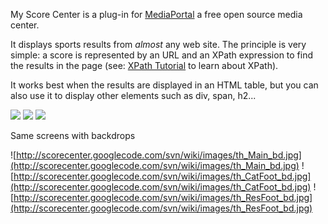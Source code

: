 My Score Center is a plug-in for [MediaPortal](http://www.team-mediaportal.com/) a free open source media center.

It displays sports results from _almost_ any web site.
The principle is very simple: a score is represented by an URL and an XPath expression to find the results in the page (see: [XPath Tutorial](http://www.w3schools.com/xpath/default.asp) to learn about XPath).

It works best when the results are displayed in an HTML table, but you can also use it to display other elements such as div, span, h2...

[![](http://scorecenter.googlecode.com/svn/wiki/images/th_Main.jpg)](http://code.google.com/p/scorecenter/wiki/Screenshots#Main_Screen) [![](http://scorecenter.googlecode.com/svn/wiki/images/th_CatFoot.jpg)](http://code.google.com/p/scorecenter/wiki/Screenshots#Category_Screen) [![](http://scorecenter.googlecode.com/svn/wiki/images/th_ResFoot.jpg)](http://code.google.com/p/scorecenter/wiki/Screenshots#League_Screen)

Same screens with backdrops

![http://scorecenter.googlecode.com/svn/wiki/images/th_Main_bd.jpg](http://scorecenter.googlecode.com/svn/wiki/images/th_Main_bd.jpg) ![http://scorecenter.googlecode.com/svn/wiki/images/th_CatFoot_bd.jpg](http://scorecenter.googlecode.com/svn/wiki/images/th_CatFoot_bd.jpg) ![http://scorecenter.googlecode.com/svn/wiki/images/th_ResFoot_bd.jpg](http://scorecenter.googlecode.com/svn/wiki/images/th_ResFoot_bd.jpg)
